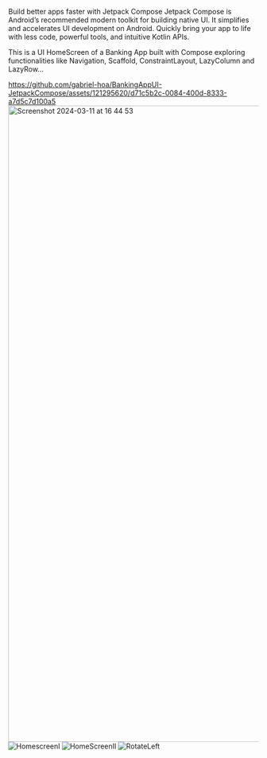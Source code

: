 Build better apps faster with Jetpack Compose
Jetpack Compose is Android’s recommended modern toolkit for building native UI. 
It simplifies and accelerates UI development on Android. 
Quickly bring your app to life with less code, powerful tools, and intuitive Kotlin APIs.

This is a UI HomeScreen of a Banking App built with Compose exploring functionalities like Navigation, Scaffold, ConstraintLayout, LazyColumn and LazyRow...


https://github.com/gabriel-hoa/BankingAppUI-JetpackCompose/assets/121295620/d71c5b2c-0084-400d-8333-a7d5c7d100a5
<img width="1280" alt="Screenshot 2024-03-11 at 16 44 53" src="https://github.com/gabriel-hoa/BankingAppUI-JetpackCompose/assets/121295620/f2566f46-abbc-4614-847d-8b11f8f3de42">
![HomescreenI](https://github.com/gabriel-hoa/BankingAppUI-JetpackCompose/assets/121295620/71e87e73-7f9a-49c1-8c65-2a49198c4000)
![HomeScreenII](https://github.com/gabriel-hoa/BankingAppUI-JetpackCompose/assets/121295620/d7f451e8-cc65-4f0a-a82e-b97cdac1fb3d)
![RotateLeft](https://github.com/gabriel-hoa/BankingAppUI-JetpackCompose/assets/121295620/a26e4c21-3575-486c-89e9-3d8f3feede59)


